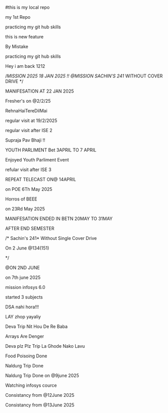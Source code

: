 #this is my local repo 
<p>my 1st Repo</p>
<p>practicing my git hub skills</p>
<p>this is new feature</p>
<p>By Mistake</p>
<p>practicing my git hub skills</p>
<p>Hey i am back 1212</p>

/*MISSION 2025
18 JAN 2025 !!
@MISSION SACHIN'S 241* WITHOUT COVER DRIVE
*/

<p>MANIFESATION AT 22 JAN 2025 </p>
<p>Fresher's on @2/2/25</p>
<p>RehnaHaiTereDilMai</p>
<p>regular visit at 19/2/2025</p>
<p>regular visit after ISE 2</P>
<p>Supraja Pav Bhaji !!</p>
<p>YOUTH PARLIMENT Bet 3APRIL TO 7 APRIL</P>
<p>Enjoyed Youth Parliment Event</p>
<p>refular visit after ISE 3</p>
<p>REPEAT TELECAST ON@ 14APRIL</P>
<p>on POE 6Th May 2025</p>
<p>Horros of BEEE</p>
<p>on 23Rd May 2025</p>
<p>MANIFESATION ENDED IN BETN 20MAY TO 31MAY </p>
<p>AFTER END SEMESTER</p>


/* Sachin's 241* Without Single Cover Drive
<p>On 2 June @134(151)</p>
*/
<p>@ON 2ND JUNE</p>
<p>on 7th june 2025</p>
<p>mission infosys 6.0</p>
<p>started 3 subjects</p>
<p>DSA nahi hora!!!</p>
<p>LAY zhop yayaliy</p>
<p>Deva Trip Nit Hou De Re Baba</p>
<p>Arrays Are Denger</p>
<p>Deva plz Plz Trip La Ghode Nako Lavu</p>
<p>Food Poisoing Done</p>
<p>Naldurg Trip Done</p>
<p>Naldurg Trip Done on @9june 2025</p>
<p>Watching infosys cource</p>
<p>Consistancy from @12June 2025</p>

<p>Consistancy from @13June 2025</p>
